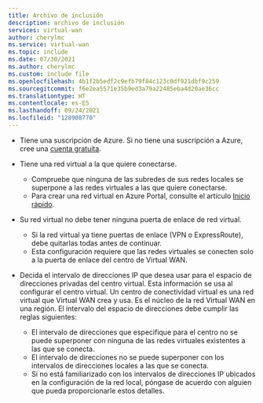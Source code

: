 ```yaml
---
title: Archivo de inclusión
description: archivo de inclusión
services: virtual-wan
author: cherylmc
ms.service: virtual-wan
ms.topic: include
ms.date: 07/30/2021
ms.author: cherylmc
ms.custom: include file
ms.openlocfilehash: 4b1f2b5edf2c9efb79f84c123c0df921dbf9c259
ms.sourcegitcommit: f6e2ea5571e35b9ed3a79a22485eba4d20ae36cc
ms.translationtype: HT
ms.contentlocale: es-ES
ms.lasthandoff: 09/24/2021
ms.locfileid: "128908770"
---
```

* Tiene una suscripción de Azure. Si no tiene una suscripción a Azure, cree una [cuenta gratuita](https://azure.microsoft.com/free/?WT.mc_id=A261C142F).

* Tiene una red virtual a la que quiere conectarse. 

   * Compruebe que ninguna de las subredes de sus redes locales se superpone a las redes virtuales a las que quiere conectarse. 
   * Para crear una red virtual en Azure Portal, consulte el artículo [Inicio rápido](../articles/virtual-network/quick-create-portal.md).

* Su red virtual no debe tener ninguna puerta de enlace de red virtual. 

   * Si la red virtual ya tiene puertas de enlace (VPN o ExpressRoute), debe quitarlas todas antes de continuar. 
   * Esta configuración requiere que las redes virtuales se conecten solo a la puerta de enlace del centro de Virtual WAN.

* Decida el intervalo de direcciones IP que desea usar para el espacio de direcciones privadas del centro virtual. Esta información se usa al configurar el centro virtual. Un centro de conectividad virtual es una red virtual que Virtual WAN crea y usa. Es el núcleo de la red Virtual WAN en una región. El intervalo del espacio de direcciones debe cumplir las reglas siguientes:

   * El intervalo de direcciones que especifique para el centro no se puede superponer con ninguna de las redes virtuales existentes a las que se conecta. 
   * El intervalo de direcciones no se puede superponer con los intervalos de direcciones locales a las que se conecta. 
   * Si no está familiarizado con los intervalos de direcciones IP ubicados en la configuración de la red local, póngase de acuerdo con alguien que pueda proporcionarle estos detalles.
